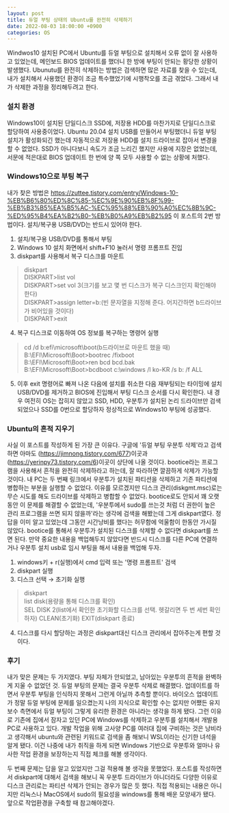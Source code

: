 ```yaml
---
layout: post
title: 듀얼 부팅 상태의 Ubuntu를 완전히 삭제하기
date: 2022-08-03 18:00:00 +0900
categories: OS
---
```

Windwos10 설치된 PC에서 Ubuntu를 듀얼 부팅으로 설치해서 오류 없이 잘 사용하고 있었는데, 메인보드 BIOS 업데이트를 했더니 한 방에 부팅이 안되는 황당한 상황이 발생했다. Ubunutu를 완전히 삭제하는 방법은 검색하면 많은 자료를 찾을 수 있는데, 내가 설치해서 사용했던 환경이 조금 특수했었기에 시행착오를 조금 겪었다. 그래서 내가 삭제한 과정을 정리해두려고 한다.

### 설치 환경
Windows10이 설치된 단일디스크 SSD에, 저장용 HDD를 마찬가지로 단일디스크로 할당하여 사용중이었다. Ubuntu 20.04 설치 USB를 만들어서 부팅했더니 듀얼 부팅 설치가 활성화되긴 했는데 자동적으로 저장용 HDD를 설치 드라이브로 잡아서 변경을 할 수 없었다. SSD가 아니다보니 속도가 조금 느리긴 했지만 사용에 지장은 없었는데, 서문에 적은대로 BIOS 업데이트 한 번에 양 쪽 모두 사용할 수 없는 상황에 처했다.

### Windows10으로 부팅 복구
내가 찾은 방법은 https://zuttee.tistory.com/entry/Windows-10-%EB%B6%80%ED%8C%85-%EC%9E%90%EB%8F%99-%EB%B3%B5%EA%B5%AC-%EC%95%88%EB%90%A0%EC%8B%9C-%ED%95%B4%EA%B2%B0-%EB%B0%A9%EB%B2%95 이 포스트의 2번 방법이다. 설치/복구용 USB/DVD는 반드시 있어야 한다.

1. 설치/복구용 USB/DVD를 통해서 부팅
2. Windows 10 설치 화면에서 shift+F10 눌러서 명령 프롬프트 진입
3. diskpart를 사용해서 복구 디스크를 마운트
>diskpart    
>DISKPART>list vol    
>DISKPART>set vol 3(크기를 보고 몇 번 디스크가 복구 디스크인지 확인해야 한다)    
>DISKPART>assign letter=b:(빈 문자열을 지정해 준다. 어지간하면 b드라이브가 비어있을 것이다)    
>DISKPART>exit    
4. 복구 디스크로 이동하여 OS 정보를 복구하는 명령어 실행
>cd /d b:efi\microsoft\boot(b드라이브로 마운트 했을 때)    
>B:\EFI\Microsoft\Boot>bootrec /fixboot    
>B:\EFI\Microsoft\Boot>ren bcd bcd.bak    
>B:\EFI\Microsoft\Boot>bcdboot c:\windows /l ko-KR /s b: /f ALL    
5. 이후 exit 명령어로 빠져 나온 다음에 설치를 취소한 다음 재부팅되는 타이밍에 설치 USB/DVD를 제거하고 BIOS에 진입해서 부팅 디스크 순서를 다시 확인한다. 내 경우 여전히 OS는 잡히지 않았고 SSD, HDD, 우분투가 설치된 논리 드라이브만 검색되었으나 SSD를 0번으로 할당하자 정상적으로 Windows10 부팅에 성공했다.

### Ubuntu의 흔적 지우기
사실 이 포스트를 작성하게 된 가장 큰 이유다. 구글에 '듀얼 부팅 우분투 삭제'라고 검색하면 아마도 (https://jimnong.tistory.com/677)이곳과 (https://yerinpy73.tistory.com/6)이곳이 상단에 나올 것이다. bootice라는 프로그램을 사용해서 흔적을 완전히 삭제하라고 하는데, 잘 따라하면 깔끔하게 삭제가 가능할 것이다. 내 PC는 두 번째 링크에서 우분투가 설치된 파티션을 삭제하고 기존 파티션에 병합하는 부분을 실행할 수 없었다. 이유를 모르겠지만 디스크 관리(diskgmt.msc)로는 무슨 시도를 해도 드라이브를 삭제하고 병합할 수 없었다. bootice로도 안되서 꽤 오랫동안 이 문제를 해결할 수 없었는데, '우분투에서 sudo를 쓰는것 처럼 더 권한이 높은 관리 프로그램을 쓰면 되지 않을까'라는 생각에 검색을 해봤는데 그게 diskpart였다. 정답을 이미 알고 있었는데 그동안 시간낭비를 했다는 허무함에 억울함이 한동안 가시질 않았다. bootice를 통해서  우분투가 설치된 디스크를 삭제할 수 없다면 diskpart를 쓰면 된다. 만약 중요한 내용을 백업해두지 않았다면 반드시 디스크를 다른 PC에 연결하거나 우분투 설치 usb로 임시 부팅을 해서 내용을 백업해 두자.
1. windows키 + r(실행)에서 cmd 입력 또는 '명령 프롬프트' 검색
2. diskpart 실행
3. 디스크 선택 → 초기화 실행
>diskpart    
>list disk(용량을 통해 디스크를 확인)    
>SEL DISK 2(list에서 확인한 초기화할 디스크를 선택. 헷갈리면 두 번 세번 확인하자)
>CLEAN(초기화)
>EXIT(diskpart 종료)
4. 디스크를 다시 할당하는 과정은 diskpart대신 디스크 관리에서 잡아주는게 편할 것이다.

### 후기
내가 맞은 문제는 두 가지였다. 부팅 자체가 안되었고, 남아있는 우분투의 흔적을 완벽하게 지울 수 없었던 것. 듀얼 부팅의 문제는 결국 우분투 삭제로 해결했다. 업데이트를 하면서 우분투 부팅을 인식하지 못해서 그런게 아닐까 추측할 뿐이다. 바이오스 업데이트가 정말 듀얼 부팅에 문제를 일으켰는지 나의 지식으로 확인할 수는 없지만 어쨌든 유지 보수 측면에서 듀얼 부팅이 그렇게 유리한 환경은 아니라는 생각을 하게 됐다. 그런 이유로 기존에 집에서 잠자고 있던 PC에 Windows를 삭제하고 우분투를 설치해서 개발용 PC로 사용하고 있다. 개발 작업을 위해 고사양 PC를 여러대 집에 구비하는 것은 낭비라고 생각해서 ubuntu와 관련된 키워드로 검색을 좀 해보니 WSL이라는 신기한 녀석을 알게 됐다. 이건 나중에 내가 취직을 하게 되면 Windows 기반으로 우분투와 얼마나 유사한 작업 환경을 보장하는지 직접 체크를 해볼 생각이다.

두 번째 문제는 답을 알고 있었지만 그걸 적용해 볼 생각을 못했었다. 포스트를 작성하면서 diskpart에 대해서 검색을 해보니 꼭 우분투 드라이브가 아니더라도 다양한 이유로 디스크 관리로는 파티션 삭제가 안되는 경우가 많은 듯 했다. 직접 적용되는 내용은 아니지만 리눅스나 MacOS에서 sudo의 필요성을 windows를 통해 배운 모양새가 됐다. 앞으로 작업환경을 구축할 때 참고해야겠다.
